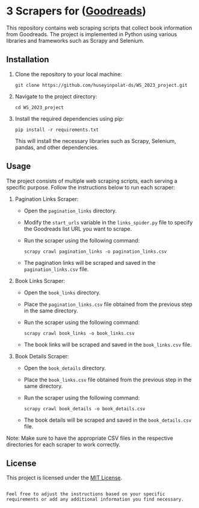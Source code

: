 # 3 Scrapers for ([Goodreads](https://huspolat-uw-dsba.shinyapps.io/Library-test/))

This repository contains web scraping scripts that collect book information from Goodreads. The project is implemented in Python using various libraries and frameworks such as Scrapy and Selenium.

## Installation

1. Clone the repository to your local machine:

   ```shell
   git clone https://github.com/huseyinpolat-ds/WS_2023_project.git
   ```

2. Navigate to the project directory:

   ```shell
   cd WS_2023_project
   ```

3. Install the required dependencies using pip:

   ```shell
   pip install -r requirements.txt
   ```

   This will install the necessary libraries such as Scrapy, Selenium, pandas, and other dependencies.

## Usage

The project consists of multiple web scraping scripts, each serving a specific purpose. Follow the instructions below to run each scraper:

1. Pagination Links Scraper:
   - Open the `pagination_links` directory.
   - Modify the `start_urls` variable in the `links_spider.py` file to specify the Goodreads list URL you want to scrape.
   - Run the scraper using the following command:

     ```shell
     scrapy crawl pagination_links -o pagination_links.csv
     ```

   - The pagination links will be scraped and saved in the `pagination_links.csv` file.

2. Book Links Scraper:
   - Open the `book_links` directory.
   - Place the `pagination_links.csv` file obtained from the previous step in the same directory.
   - Run the scraper using the following command:

     ```shell
     scrapy crawl book_links -o book_links.csv
     ```

   - The book links will be scraped and saved in the `book_links.csv` file.

3. Book Details Scraper:
   - Open the `book_details` directory.
   - Place the `book_links.csv` file obtained from the previous step in the same directory.
   - Run the scraper using the following command:

     ```shell
     scrapy crawl book_details -o book_details.csv
     ```

   - The book details will be scraped and saved in the `book_details.csv` file.

Note: Make sure to have the appropriate CSV files in the respective directories for each scraper to work correctly.

## License

This project is licensed under the [MIT License](LICENSE).
```

Feel free to adjust the instructions based on your specific requirements or add any additional information you find necessary.
